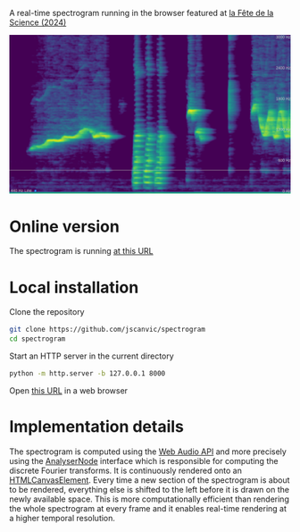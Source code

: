 A real-time spectrogram running in the browser featured at [la Fête de la Science (2024)](https://www.ens-lyon.fr/evenement/savoirs/physique-decouvrir-comment-la-transformee-de-fourier-revele-les-secrets-caches)

![Graphical User Interface of the Spectrogram](assets/gui.png)

# Online version

The spectrogram is running [at this URL](https://jeremyscanvic.com/spectrogram/)

# Local installation

Clone the repository

```bash
git clone https://github.com/jscanvic/spectrogram
cd spectrogram
```

Start an HTTP server in the current directory

```bash
python -m http.server -b 127.0.0.1 8000
```

Open [this URL](http://127.0.0.1:8000/) in a web browser

# Implementation details

The spectrogram is computed using the [Web Audio API](https://www.w3.org/TR/webaudio/) and more precisely using the [AnalyserNode](https://www.w3.org/TR/webaudio/#AnalyserNode) interface which is responsible for computing the discrete Fourier transforms. It is continuously rendered onto an [HTMLCanvasElement](https://html.spec.whatwg.org/multipage/canvas.html#the-canvas-element). Every time a new section of the spectrogram is about to be rendered, everything else is shifted to the left before it is drawn on the newly available space. This is more computationally efficient than rendering the whole spectrogram at every frame and it enables real-time rendering at a higher temporal resolution.
